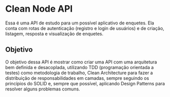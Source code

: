 # **Clean Node API**

Essa é uma API de estudo para um possível aplicativo de enquetes. Ela conta com rotas de autenticação (registro e login de usuários) e de criação, listagem, resposta e visualização de enquetes.


## Objetivo

O objetivo dessa API é mostrar como criar uma API com uma arquitetura bem definida e desacoplada, utilizando TDD (programação orientada a testes) como metodologia de trabalho, Clean Architecture para fazer a distribuição de responsabilidades em camadas, sempre seguindo os princípios do SOLID e, sempre que possível, aplicando Design Patterns para resolver alguns problemas comuns.